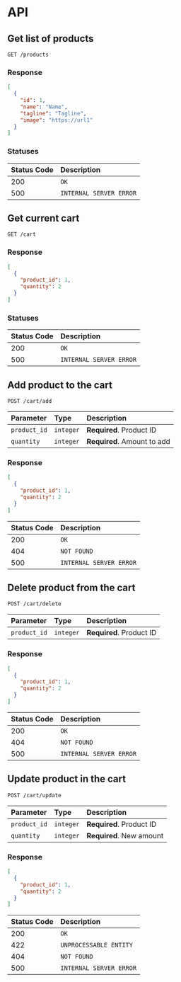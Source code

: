 # API

## Get list of products

```http
GET /products
```

### Response

```json
[
  {
    "id": 1,
    "name": "Name",
    "tagline": "Tagline",
    "image": "https://url1"
  }
]
```

### Statuses

| Status Code | Description |
| :--- | :--- |
| 200 | `OK` |
| 500 | `INTERNAL SERVER ERROR` |

## Get current cart

```http
GET /cart
```
### Response

```json
[
  {
    "product_id": 1,
    "quantity": 2
  }
]
```

### Statuses

| Status Code | Description |
| :--- | :--- |
| 200 | `OK` |
| 500 | `INTERNAL SERVER ERROR` |

## Add product to the cart

```http
POST /cart/add
```

| Parameter | Type | Description |
| :--- | :--- | :--- |
| `product_id` | `integer` | **Required**. Product ID |
| `quantity` | `integer` | **Required**. Amount to add |

### Response

```json
[
  {
    "product_id": 1,
    "quantity": 2
  }
]
```

| Status Code | Description |
| :--- | :--- |
| 200 | `OK` |
| 404 | `NOT FOUND` |
| 500 | `INTERNAL SERVER ERROR` |


## Delete product from the cart

```http
POST /cart/delete
```

| Parameter | Type | Description |
| :--- | :--- | :--- |
| `product_id` | `integer` | **Required**. Product ID |

### Response

```json
[
  {
    "product_id": 1,
    "quantity": 2
  }
]
```

| Status Code | Description |
| :--- | :--- |
| 200 | `OK` |
| 404 | `NOT FOUND` |
| 500 | `INTERNAL SERVER ERROR` |

## Update product in the cart

```http
POST /cart/update
```

| Parameter | Type | Description |
| :--- | :--- | :--- |
| `product_id` | `integer` | **Required**. Product ID |
| `quantity` | `integer` | **Required**. New amount |

### Response

```json
[
  {
    "product_id": 1,
    "quantity": 2
  }
]
```

| Status Code | Description |
| :--- | :--- |
| 200 | `OK` |
| 422 | `UNPROCESSABLE ENTITY` |
| 404 | `NOT FOUND` |
| 500 | `INTERNAL SERVER ERROR` |